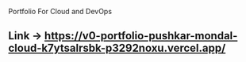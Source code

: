 
Portfolio For Cloud and DevOps 
## Link -> https://v0-portfolio-pushkar-mondal-cloud-k7ytsalrsbk-p3292noxu.vercel.app/
